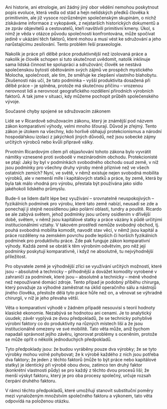 Ani historie, ani etnologie, ani žádný jiný obor vědění nemohou poskytnout popis evoluce, která vedla od stád a hejn nelidských předků člověka k primitivním, ale již vysoce rozrůzněným společenským skupinám, o nichž získáváme informace z vykopávek, z nejstarších historických dokumentů a ze zpráv objevitelů a cestovatelů, kteří navštívili primitivní kmeny. Úkol, s nímž je věda v otázce původu společnosti konfrontována, může spočívat jedině v ukázání těch faktorů, které mohou a musí vést ke sdružování a jeho narůstajícímu zesilování. Tento problém řeší praxeologie.

Nakolik je práce při dělbě práce produktivnější než izolovaná práce a nakolik je člověk schopen si tuto skutečnost uvědomit, natolik inklinuje sama lidská činnost ke spolupráci a sdružování; člověk se nestává společenskou bytostí obětováním svých zájmů ve prospěch mystického Molocha, společnosti, ale tím, že směřuje ke zlepšení vlastního blahobytu. Zkušenosti nás učí, že tato podmínka – vyšší produktivita dosažená při dělbě práce – je splněna, protože má skutečnou příčinu – vrozenou nerovnost lidí a nerovnost geografického rozdělení přírodních výrobních faktorů. A tak jsme v situaci, kdy můžeme pochopit průběh společenského vývoje.

Současné chyby spojené se sdružovacím zákonem

Lidé se v Ricardově sdružovacím zákonu, který je známější pod názvem zákon komparativní výhody, velmi mnoho šťourají. Důvod je zřejmý. Tento zákon je útokem na všechny, kdo horlivě obhajují protekcionismus a národní hospodářskou izolaci z jakýchkoli jiných důvodů, než jsou sobecké zájmy určitých výrobců nebo kvůli přípravě války.

Prvotním Ricardovým cílem při objasňování tohoto zákona bylo vyvrátit námitky vznesené proti svobodě v mezinárodním obchodu. Protekcionisté se ptají: Jaký by byl v podmínkách svobodného obchodu osud země, v níž jsou podmínky pro všechny druhy výroby méně příznivé než ve všech ostatních zemích? Nyní, ve světě, v němž existuje nejen svobodná mobilita výrobků, ale v nemenší míře i kapitálových statků a práce, by země, která by byla tak málo vhodná pro výrobu, přestala být používána jako sídlo jakéhokoli lidského průmyslu.

Bude-li se lidem dařit lépe bez využívání – srovnatelně neuspokojivých – fyzikálních podmínek pro výrobu, které tato země nabízí, neusadí se zde a ponechají ji stejně neosídlenou jako polární oblasti, tundry a pouště. Ricardo se ale zabývá světem, jehož podmínky jsou určeny osídlením v dřívější době, světem, v němž jsou kapitálové statky a práce vázány k půdě určitými institucionálními vztahy. V takovém prostředí nemůže svobodný obchod, tj. pouhá svobodná mobilita komodit, navodit stav věcí, v němž jsou kapitál a práce rozděleny na zemském povrchu podle lepších či horších fyzikálních podmínek pro produktivitu práce. Zde pak funguje zákon komparativní výhody. Každá země se obrátí k těm výrobním odvětvím, pro něž její podmínky poskytují komparativně, i když ne absolutně, tu nejvýhodnější příležitost.

Pro obyvatele země je výhodnější zříci se využívání určitých možností, které jsou – absolutně a technicky – příhodnější a dovážet komodity vyrobené v zahraničí za podmínek, které jsou – absolutně a technicky – méně vhodné než nepoužívané domácí zdroje. Tento případ je podobný příběhu chirurga, který považuje za výhodné zaměstnat na úklid operačního sálu a nástrojů jiného člověka, přestože dělá tyto práce hůře než on, a věnovat se výhradně chirurgii, v níž je jeho převaha větší.

Věta o komparativní výhodě v žádném případě nesouvisí s teorií hodnoty klasické ekonomie. Nezabývá se hodnotou ani cenami. Je to analytický úsudek; závěr vyplývá ze dvou předpokladů, že se technicky pohyblivé výrobní faktory co do produktivity na různých místech liší a že jsou institucionálně omezeny ve své mobilitě. Tato věta může, aniž bychom napadali správnost jejího závěru, ignorovat problémy s oceněním, protože se může opřít o několik jednoduchých předpokladů.

Tyto předpoklady jsou: že budou vyráběny pouze dva výrobky; že se tyto výrobky mohou volně pohybovat; že k výrobě každého z nich jsou potřeba dva faktory; že jeden z těchto faktorů (může to být práce nebo kapitálové statky) je identický při výrobě obou dvou, zatímco ten druhý faktor (konkrétní vlastnosti půdy) se pro každý z těchto dvou procesů liší; že menší výskyt faktoru, který je pro oba procesy společný, určuje rozsah čerpání druhého faktoru.

V rámci těchto předpokladů, které umožňují stanovit substituční poměry mezi vynaloženým množstvím společného faktoru a výkonem, tato věta odpovídá na položenou otázku.
